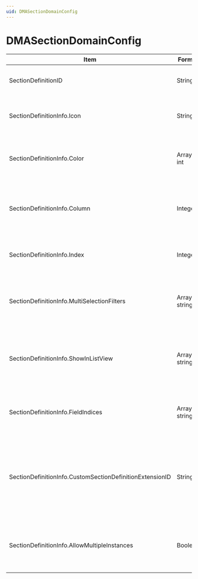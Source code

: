 ```yaml
---
uid: DMASectionDomainConfig
---
```


# DMASectionDomainConfig

| Item | Format | Description |
|--|--|--|
| SectionDefinitionID | String | The ID of the job section definition. |
| SectionDefinitionInfo.Icon | String | The name of the icon associated with this section. |
| SectionDefinitionInfo.Color | Array of int | The background color of the section, in RGB format. |
| SectionDefinitionInfo.Column | Integer | The position of the column containing this section in the Jobs app layout. |
| SectionDefinitionInfo.Index | Integer | The row containing this section in the Jobs app layout. |
| SectionDefinitionInfo.MultiSelectionFilters | Array of string | The IDs of the drop-down fields that are configured as filter, if available. |
| SectionDefinitionInfo.ShowInListView | Array of string | Determines whether the section is shown as a column in the list of jobs in the Jobs app. |
| SectionDefinitionInfo.FieldIndices | Array of string | Determines the position and order of the fields in the section. |
| SectionDefinitionInfo.CustomSectionDefinitionExtensionID | String | The section definition ID of the section definition that is created in case a field is added to the default section. |
| SectionDefinitionInfo.AllowMultipleInstances | Boolean | Indicates whether multiple instances of the job section will be allowed. |

